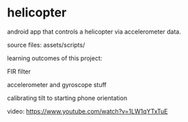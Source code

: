 # helicopter
android app that controls a helicopter via accelerometer data.

source files: assets/scripts/

learning outcomes of this project:

FIR filter

accelerometer and gyroscope stuff

calibrating tilt to starting phone orientation

video: https://www.youtube.com/watch?v=1LW1qYTxTuE
